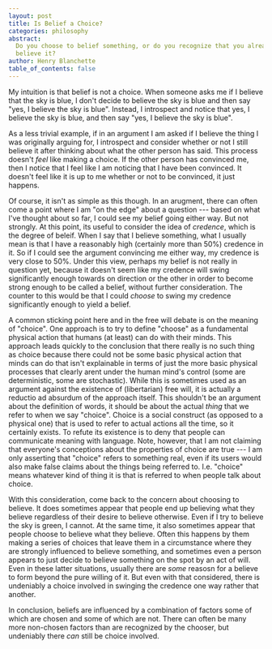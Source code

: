 ```yaml
---
layout: post
title: Is Belief a Choice?
categories: philosophy
abstract:
  Do you choose to belief something, or do you recognize that you already
  believe it?
author: Henry Blanchette
table_of_contents: false
---
```


My intuition is that belief is not a choice. When someone asks me if I believe
that the sky is blue, I don't decide to believe the sky is blue and then say
"yes, I believe the sky is blue". Instead, I introspect and notice that yes, I
believe the sky is blue, and then say "yes, I believe the sky is blue".

As a less trivial example, if in an argument I am asked if I believe the thing I
was originally arguing for, I introspect and consider whether or not I still
believe it after thinking about what the other person has said. This process
doesn't _feel_ like making a choice. If the other person has convinced me, then
I notice that I feel like I am noticing that I have been convinced. It doesn't
feel like it is up to me whether or not to be convinced, it just happens.

Of course, it isn't as simple as this though. In an arugment, there can often
come a point where I am "on the edge" about a question --- based on what I've
thought about so far, I could see my belief going either way. But not strongly.
At this point, its useful to consider the idea of _credence_, which is the
degree of beleif. When I say that I believe something, what I usually mean is
that I have a reasonably high (certainly more than 50%) credence in it. So if I
could see the argument convincing me either way, my credence is very close to
50%. Under this view, perhaps my belief is not really in question yet, because
it doesn't seem like my credence will swing significantly enough towards on
direction or the other in order to become strong enough to be called a belief,
without further consideration. The counter to this would be that I could
_choose_ to swing my credence significantly enough to yield a belief.

A common sticking point here and in the free will debate is on the meaning of
"choice". One approach is to try to define "choose" as a fundamental physical
action that humans (at least) can do with their minds. This approach leads
quickly to the conclusion that there really is no such thing as choice because
there could not be some basic physical action that minds can do that isn't
explainable in terms of just the more basic physical processes that clearly
arent under the human mind's control (some are deterministic, some are
stochastic). While this is sometimes used as an argument against the existence
of (libertarian) free will, it is actually a reductio ad absurdum of the
approach itself. This shouldn't be an argument about the definition of words, it
should be about the actual _thing_ that we refer to when we say "choice". Choice
is a social construct (as opposed to a physical one) that is used to refer to
actual actions all the time, so it certainly exists. To refute its existence is
to deny that people can communicate meaning with language. Note, however, that I
am not claiming that everyone's conceptions about the properties of choice are
true --- I am only asserting that "choice" refers to something real, even if its
users would also make false claims about the things being referred to. I.e.
"choice" means whatever kind of thing it is that is referred to when people talk
about choice.

With this consideration, come back to the concern about choosing to believe. It
does sometimes appear that people end up believing what they believe regardless
of their desire to believe otherwise. Even if I try to believe the sky is green,
I cannot. At the same time, it also sometimes appear that people choose to
believe what they believe. Often this happens by them making a series of choices
that leave them in a circumstance where they are strongly influenced to believe
something, and sometimes even a person appears to just decide to believe
something on the spot by an act of will. Even in these latter situations,
usually there are _some_ reasosn for a believe to form beyond the pure willing
of it. But even with that considered, there is undeniably a choice involved in
swinging the credence one way rather that another.

In conclusion, beliefs are influenced by a combination of factors some of which
are chosen and some of which are not. There can often be many more non-chosen
factors than are recognized by the chooser, but undeniably there _can_ still be
choice involved.
